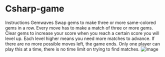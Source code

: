 # Csharp-game

Instructions Gemwaves
Swap gems to make three or more  same-colored gems in a row. Every move has to make a match of three or more gems. Clear gems to increase your score when you reach a certain score you will level up. Each level higher means you need more matches to advance. If there are no more possible moves left, the game ends. Only one player can play this at a time, there is no time limit on trying to find matches.
![image](https://user-images.githubusercontent.com/113350372/214580680-00d01130-addf-48b4-a8dd-e8a4fceb09f1.png)
